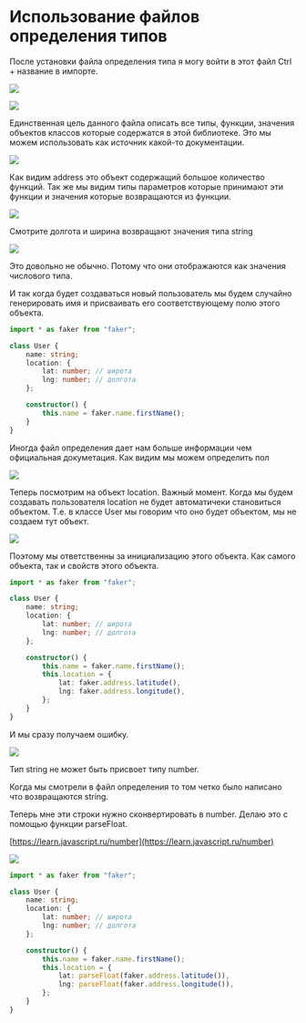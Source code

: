 # Использование файлов определения типов

После установки файла определения типа я могу войти в этот файл Ctrl + название в импорте.

![](img/001.jpg)

![](img/002.jpg)

Единственная цель данного файла описать все типы, функции, значения объектов классов которые содержатся в этой
библиотеке. Это мы можем использовать как источник какой-то документации.

![](img/003.jpg)

Как видим address это объект содержащий большое количество функций. Так же мы видим типы параметров которые принимают
эти функции и значения которые возвращаются из функции.

![](img/004.jpg)

Смотрите долгота и ширина возвращают значения типа string

![](img/005.jpg)

Это довольно не обычно. Потому что они отображаются как значения числового типа.

И так когда будет создаваться новый пользователь мы будем случайно генерировать имя и присваивать его соответствующему
полю этого объекта.

```ts
import * as faker from "faker";

class User {
    name: string;
    location: {
        lat: number; // широта
        lng: number; // долгота
    };

    constructor() {
        this.name = faker.name.firstName();
    }
}

```

Иногда файл определения дает нам больше информации чем официальная докуметация. Как видим мы можем определить пол

![](img/006.jpg)

Теперь посмотрим на объект location. Важный момент. Когда мы будем создавать пользователя location не будет автоматичеки
становиться объектом. Т.е. в классе User мы говорим что оно будет объектом, мы не создаем тут объект.

![](img/007.jpg)

Поэтому мы ответственны за инициализацию этого объекта. Как самого объекта, так и свойств этого объекта.

```ts
import * as faker from "faker";

class User {
    name: string;
    location: {
        lat: number; // широта
        lng: number; // долгота
    };

    constructor() {
        this.name = faker.name.firstName();
        this.location = {
            lat: faker.address.latitude(),
            lng: faker.address.longitude(),
        };
    }
}

```

И мы сразу получаем ошибку.

![](img/008.jpg)

Тип string не может быть присвоет типу number.

Когда мы смотрели в файл определения то том четко было написано что возвращаются string.

Теперь мне эти строки нужно сконвертировать в number. Делаю это с помощью функции parseFloat.

[https://learn.javascript.ru/number](https://learn.javascript.ru/number)

![](img/009.jpg)

```ts
import * as faker from "faker";

class User {
    name: string;
    location: {
        lat: number; // широта
        lng: number; // долгота
    };

    constructor() {
        this.name = faker.name.firstName();
        this.location = {
            lat: parseFloat(faker.address.latitude()),
            lng: parseFloat(faker.address.longitude()),
        };
    }
}

```



